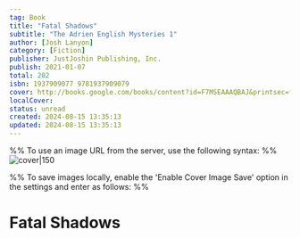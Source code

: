 ```yaml
---
tag: Book
title: "Fatal Shadows"
subtitle: "The Adrien English Mysteries 1"
author: [Josh Lanyon]
category: [Fiction]
publisher: JustJoshin Publishing, Inc.
publish: 2021-01-07
total: 202
isbn: 1937909077 9781937909079
cover: http://books.google.com/books/content?id=F7MSEAAAQBAJ&printsec=frontcover&img=1&zoom=1&edge=curl&source=gbs_api
localCover: 
status: unread
created: 2024-08-15 13:35:13
updated: 2024-08-15 13:35:13
---
```


%% To use an image URL from the server, use the following syntax: %%
![cover|150](http://books.google.com/books/content?id=F7MSEAAAQBAJ&printsec=frontcover&img=1&zoom=1&edge=curl&source=gbs_api)

%% To save images locally, enable the 'Enable Cover Image Save' option in the settings and enter as follows: %%


# Fatal Shadows